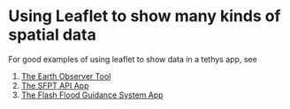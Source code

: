 # Using Leaflet to show many kinds of spatial data

For good examples of using leaflet to show data in a tethys app, see
1. [The Earth Observer Tool](https://github.com/rileyhales/earthobserver)
2. [The SFPT API App](https://github.com/rileyhales/sfpt)
3. [The Flash Flood Guidance System App](https://github.com/rileyhales/ffgs)
